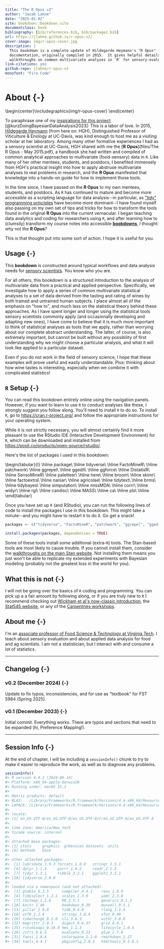```yaml
--- 
title: "The R Opus v2"
author: "Jacob Lahne"
date: "2025-01-02"
site: bookdown::bookdown_site
documentclass: book
bibliography: [bib/references.bib, bib/packages.bib]
url: https://jlahne.github.io/r-opus-v2/
cover-image: img/r-opus-cover.jpg
description: |
  This bookdown is a complete update of Hildegarde Heymann's "R Opus"
  documentation, originally compiled in 2015.  It gives helpful details and
  walkthroughs on common multivariate analyses in `R` for sensory-evaluation data.
link-citations: yes
github-repo: jlahne/r-opus-v2
monofont: "Fira Code"
---
```




# About {-}


\begin{center}\includegraphics{img/r-opus-cover} \end{center}

To paraphrase one of my [inspirations for this project](https://bookdown.org/content/3890/) [@kurzDoingBayesianDataAnalysis2023]: This is a labor of love.  In 2015, [Hildegarde Heymann](https://wineserver.ucdavis.edu/people/hildegarde-heymann#/) (from here on: HGH), Distinguished Professor of Viticulture & Enology at UC-Davis, was kind enough to host me as a visiting scholar at her laboratory.  Among many other formative experiences I had as a sensory scientist at UC-Davis, HGH shared with me the [**R Opus**](files/The R Opus - May 2015.pdf), a handbook she had written and compiled of common analytical approaches to multivariate (food-sensory) data in `R`.  Like many of her other mentees, students, and postdocs, I benefited immensely from HGH's practical insight into how to apply abstruse multivariate analyses to real problems in research, and the **R Opus** manifested that knowledge into a hands-on guide for how to implement those tools.

In the time since, I have passed on the **R Opus** to my own mentees, students, and postdocs.  As `R` has continued to mature and become more accessible as a scripting language for data analysis--in particular, as ["tidy" programming principles](https://r4ds.hadley.nz/) have become more dominant--I have found myself also passing on my own set of tips and tricks for how to transform the tools found in the original **R Opus** into the current vernacular.  I began teaching data analytics and coding for researchers using `R`, and after learning how to (clumsily) transform my course notes into accessible **[bookdowns](https://bookdown.org/yihui/bookdown/)**, I thought: why not the **R Opus**?

This is that thought put into some sort of action.  I hope it is useful for you.

## Usage {-}

This **bookdown** is constructed around typical workflows and data analysis needs for [sensory scientists](https://en.wikipedia.org/wiki/Sensory_analysis).  You know who you are.

For all others, this bookdown is a structured introduction to the analysis of multivariate data from a practical and applied perspective.  Specifically, we investigate how to apply a series of common multivariate statistical analyses to a set of data derived from the tasting and rating of wines by both trained and untrained human subjects.  I place almost all of the emphasis on "how to", and much less on the statistical theory behind these approaches.  As I have spent longer and longer using the statistical tools sensory scientists commonly apply (and occasionally developing and adapting new ones), I have come to believe that it is much more important to think of statistical analyses as tools that we apply, rather than worrying about our complete abstract understanding.  The latter, of course, is also extremely important, but cannot be built without any possibility of first understanding why we might choose a particular analysis, and what it will look like applied to a particular dataset.

Even if you do not work in the field of sensory science, I hope that these examples will prove useful and easily understandable.  Plus: thinking about how wine tastes is interesting, especially when we combine it with complicated statistics!

## `R` Setup {-}

You can read this bookdown entirely online using the navigation panels.  However, if you want to learn to use `R` to conduct analyses like these, I strongly suggest you follow along.  You'll need to install `R` to do so.  To install `R`, go to https://cran.r-project.org/ and follow the appropriate instructions for your operating system.

While it is not strictly necessary, you will almost certainly find it more pleasant to use the RStudio IDE (Interactive Development Environment) for `R`, which can be downloaded and installed from https://posit.co/products/open-source/rstudio/. 

Here's the list of packages I used in this bookdown:


\begin{tabular}{l}
\hline
package\\
\hline
tidyverse\\
\hline
FactoMineR\\
\hline
patchwork\\
\hline
ggrepel\\
\hline
ggedit\\
\hline
ggforce\\
\hline
DistatisR\\
\hline
SensoMineR\\
\hline
paletteer\\
\hline
here\\
\hline
broom\\
\hline
skimr\\
\hline
factoextra\\
\hline
naniar\\
\hline
agricolae\\
\hline
tidytext\\
\hline
brms\\
\hline
tidybayes\\
\hline
simputation\\
\hline
missMDA\\
\hline
corrr\\
\hline
widyr\\
\hline
rgl\\
\hline
candisc\\
\hline
MASS\\
\hline
ca\\
\hline
pls\\
\hline
\end{tabular}




Once you have set up `R` (and RStudio), you can run the following lines of code to install the packages I use in this bookdown.  This might take a minute--and you might have to restart `R` to do it.  Go get a snack!


``` r
packages <- c("tidyverse", "FactoMineR", "patchwork", "ggrepel", "ggedit", "ggforce", "DistatisR", "SensoMineR", "paletteer", "here", "broom", "skimr", "factoextra", "naniar", "agricolae", "tidytext", "brms", "tidybayes", "simputation", "missMDA", "corrr", "widyr", "rgl", "candisc", "MASS", "ca", "pls")

install.packages(packages, dependencies = TRUE)
```

Some of these tools install some additional (extra-`R`) tools.  The Stan-based tools are most likely to cause trouble.  If you cannot install them, consider the [walkthroughs on the main Stan website](https://mc-stan.org/users/interfaces/).  Not installing them means you just won't be able to replicate my extended experiments with Bayesian modeling (probably not the greatest loss in the world for you).

## What this is not {-}

I will not be going over the basics of `R` coding and programming.  You can pick up a a fair amount by following along, or if you are truly new to `R` I recommend checking out [Wickham et al's now-classic introduction](https://r4ds.hadley.nz/), the [Stat545 website](https://stat545.com/), or any of the [Carpentries workshops](https://datacarpentry.org/r-socialsci/).

## About me {-}

I'm an [associate professor of Food Science & Technology at Virginia Tech](https://www.fst.vt.edu/aboutus/faculty/jlahne.html).  I teach about sensory evaluation and about applied data analysis for food and ag scientists.  I am not a statistician, but I interact with and consume a lot of statistics.

---

## Changelog {-}

### v0.2 (December 2024) {-}

Update to fix typos, inconsistencies, and for use as "textbook" for FST 5984 (Spring 2025).

### v0.1 (December 2023) {-}

Initial commit.  Everything works.  There are typos and sections that need to be expanded (hi, Preference Mapping!).  

---

## Session Info {-}

At the end of chapter, I will be including a `sessionInfo()` chunk to try to make it easier to reproduce the work, as well as to diagnose any problems.


``` r
sessionInfo()
#> R version 4.4.1 (2024-06-14)
#> Platform: x86_64-apple-darwin20
#> Running under: macOS 15.2
#> 
#> Matrix products: default
#> BLAS:   /Library/Frameworks/R.framework/Versions/4.4-x86_64/Resources/lib/libRblas.0.dylib 
#> LAPACK: /Library/Frameworks/R.framework/Versions/4.4-x86_64/Resources/lib/libRlapack.dylib;  LAPACK version 3.12.0
#> 
#> locale:
#> [1] en_US.UTF-8/en_US.UTF-8/en_US.UTF-8/C/en_US.UTF-8/en_US.UTF-8
#> 
#> time zone: America/New_York
#> tzcode source: internal
#> 
#> attached base packages:
#> [1] stats     graphics  grDevices datasets  utils    
#> [6] methods   base     
#> 
#> other attached packages:
#>  [1] lubridate_1.9.3 forcats_1.0.0   stringr_1.5.1  
#>  [4] dplyr_1.1.4     purrr_1.0.2     readr_2.1.5    
#>  [7] tidyr_1.3.1     tibble_3.2.1    ggplot2_3.5.1  
#> [10] tidyverse_2.0.0
#> 
#> loaded via a namespace (and not attached):
#>  [1] gtable_0.3.5      compiler_4.4.1    renv_1.0.9       
#>  [4] tidyselect_1.2.1  scales_1.3.0      yaml_2.3.8       
#>  [7] fastmap_1.2.0     R6_2.5.1          generics_0.1.3   
#> [10] knitr_1.46        bookdown_0.39     munsell_0.5.1    
#> [13] pillar_1.9.0      tzdb_0.4.0        rlang_1.1.4      
#> [16] utf8_1.2.4        stringi_1.8.4     xfun_0.49        
#> [19] timechange_0.3.0  cli_3.6.3         withr_3.0.0      
#> [22] magrittr_2.0.3    digest_0.6.37     grid_4.4.1       
#> [25] rstudioapi_0.16.0 hms_1.1.3         lifecycle_1.0.4  
#> [28] vctrs_0.6.5       evaluate_0.23     glue_1.7.0       
#> [31] fansi_1.0.6       colorspace_2.1-0  rmarkdown_2.27   
#> [34] tools_4.4.1       pkgconfig_2.0.3   htmltools_0.5.8.1
```

